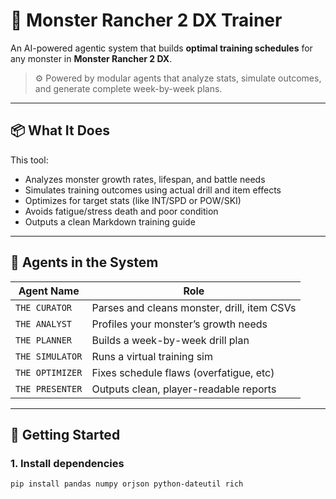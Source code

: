 # 🐉 Monster Rancher 2 DX Trainer

An AI-powered agentic system that builds **optimal training schedules** for any monster in **Monster Rancher 2 DX**.

> ⚙️ Powered by modular agents that analyze stats, simulate outcomes, and generate complete week-by-week plans.

---

## 📦 What It Does

This tool:
- Analyzes monster growth rates, lifespan, and battle needs
- Simulates training outcomes using actual drill and item effects
- Optimizes for target stats (like INT/SPD or POW/SKI)
- Avoids fatigue/stress death and poor condition
- Outputs a clean Markdown training guide

---

## 🧠 Agents in the System

| Agent Name     | Role                                      |
|----------------|-------------------------------------------|
| `THE CURATOR`  | Parses and cleans monster, drill, item CSVs |
| `THE ANALYST`  | Profiles your monster’s growth needs      |
| `THE PLANNER`  | Builds a week-by-week drill plan          |
| `THE SIMULATOR`| Runs a virtual training sim               |
| `THE OPTIMIZER`| Fixes schedule flaws (overfatigue, etc)   |
| `THE PRESENTER`| Outputs clean, player-readable reports    |

---

## 🚀 Getting Started

### 1. Install dependencies

```bash
pip install pandas numpy orjson python-dateutil rich
